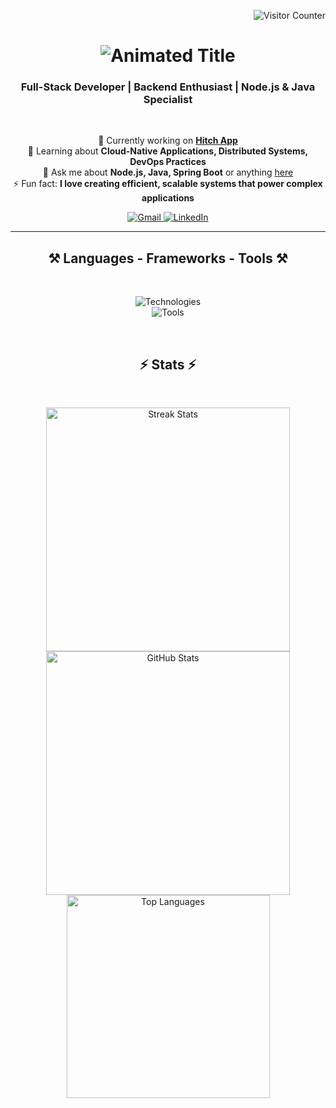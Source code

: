 <!-- Visitor Counter -->
<p align="right">
  <img src="https://visitor-badge.laobi.icu/badge?page_id=CristianPlazas.CristianPlazas" alt="Visitor Counter"/>
</p>

<!-- Title -->
<h1 align="center">
  <img src="https://readme-typing-svg.herokuapp.com/?font=Righteous&size=35&center=true&vCenter=true&width=500&height=70&duration=4000&lines=Hello,+I'm+Cristian+Plazas!+👋" alt="Animated Title"/>
</h1>

<!-- Subtitle -->
<h3 align="center">Full-Stack Developer | Backend Enthusiast | Node.js & Java Specialist</h3>

<br/>

<!-- About Me -->
<p align="center">
  🔭 Currently working on <a href="https://www.hitchme.app/"><strong>Hitch App</strong></a><br/>
  🌱 Learning about <strong>Cloud-Native Applications, Distributed Systems, DevOps Practices</strong><br/>
  💬 Ask me about <strong>Node.js, Java, Spring Boot</strong> or anything <a href="https://github.com/CristianPlazas/CristianPlazas/issues">here</a><br/>
  ⚡ Fun fact: <strong>I love creating efficient, scalable systems that power complex applications</strong>
</p>

<!-- Contact Links -->
<p align="center">
  <a href="mailto:cplazasmendivelso@gmail.com">
    <img src="https://img.shields.io/badge/Gmail-D14836?style=for-the-badge&logo=gmail&logoColor=white" alt="Gmail"/>
  </a>
  <a href="https://linkedin.com/in/cristian-plazas-a98321190" target="_blank">
    <img src="https://img.shields.io/badge/LinkedIn-0077B5?style=for-the-badge&logo=linkedin&logoColor=white" alt="LinkedIn"/>
  </a>
</p>

<hr/>

<!-- Technologies -->
<h2 align="center">⚒️ Languages - Frameworks - Tools ⚒️</h2>
<br/>
<p align="center">
  <img src="https://skillicons.dev/icons?i=nodejs,java,spring,python,firebase,postgres,mongodb,mysql,redis" alt="Technologies"/><br>
  <img src="https://skillicons.dev/icons?i=javascript,react,docker,kubernetes,aws,gcp" alt="Tools"/>
</p>

<br/>

<!-- Statistics -->
<h2 align="center">⚡ Stats ⚡</h2>
<br/>
<p align="center">
  <img width="390" src="https://github-readme-streak-stats.herokuapp.com/?user=PL2Z35&count_private=true&theme=react&border_radius=10" alt="Streak Stats"/>
  <img width="390" src="https://github-readme-stats.vercel.app/api?username=PL2Z35&count_private=true&show_icons=true&theme=react&rank_icon=github&border_radius=10" alt="GitHub Stats"/>
  <br/>
  <img width="325" src="https://github-readme-stats.vercel.app/api/top-langs/?username=PL2Z35&hide=HTML&langs_count=8&layout=compact&theme=react&border_radius=10" alt="Top Languages"/>
</p>
